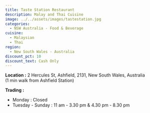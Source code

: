 ```yaml
---
title: Taste Station Restaurant
description: Malay and Thai Cuisine
image: ../../assets/images/tastestation.jpg
categories:
  - NSW Australia - Food & Beverage
cuisine:
  - Malaysian
  - Thai
region:
  - New South Wales - Australia
discount_pct: 10
discount_text: Cash Only
---
```

**Location :** 2 Hercules St, Ashfield, 2131, New South Wales, Australia\
(1 min walk from Ashfield Station)

**Trading :** 

* Monday : Closed
* Tuesday - Sunday : 11 am - 3.30 pm & 4.30 pm - 8.30 pm

